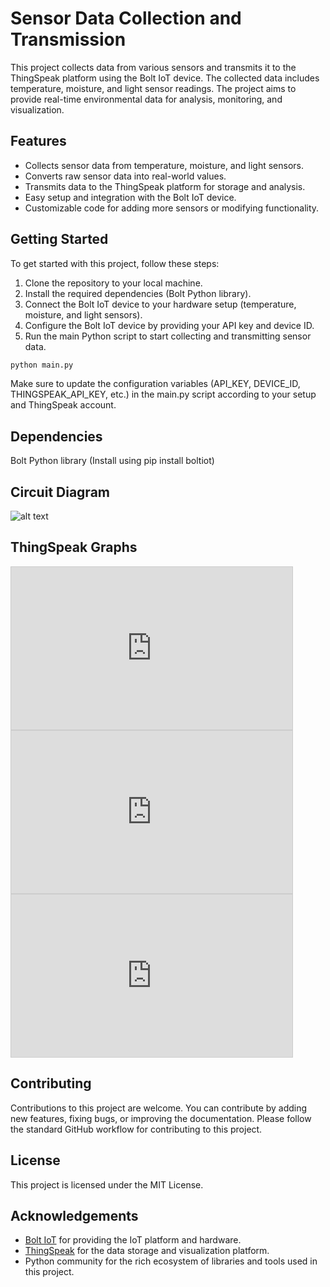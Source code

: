 # Sensor Data Collection and Transmission

This project collects data from various sensors and transmits it to the ThingSpeak platform using the Bolt IoT device. The collected data includes temperature, moisture, and light sensor readings. The project aims to provide real-time environmental data for analysis, monitoring, and visualization.

## Features

- Collects sensor data from temperature, moisture, and light sensors.
- Converts raw sensor data into real-world values.
- Transmits data to the ThingSpeak platform for storage and analysis.
- Easy setup and integration with the Bolt IoT device.
- Customizable code for adding more sensors or modifying functionality.

## Getting Started

To get started with this project, follow these steps:

1. Clone the repository to your local machine.
2. Install the required dependencies (Bolt Python library).
3. Connect the Bolt IoT device to your hardware setup (temperature, moisture, and light sensors).
4. Configure the Bolt IoT device by providing your API key and device ID.
5. Run the main Python script to start collecting and transmitting sensor data.

```bash
python main.py
```
Make sure to update the configuration variables (API_KEY, DEVICE_ID, THINGSPEAK_API_KEY, etc.) in the main.py script according to your setup and ThingSpeak account.

## Dependencies
Bolt Python library (Install using pip install boltiot)

## Circuit Diagram 
![alt text](https://github.com/Zameel-Byte/MULTIPLE-SENSOR-DATA-COLLECTION-AND-TRANSMISSION-/blob/main/Bolt%20IoT%20multiplexed_bb.jpg)

## ThingSpeak Graphs
<iframe width="450" height="260" style="border: 1px solid #cccccc;" src="https://thingspeak.com/channels/2155566/charts/1?bgcolor=%23ffffff&color=%23d62020&dynamic=true&results=60&title=Bolt+IoT+Multiplexed+Temperature&type=column"></iframe>

<iframe width="450" height="260" style="border: 1px solid #cccccc;" src="https://thingspeak.com/channels/2155566/charts/2?bgcolor=%23ffffff&color=%23d62020&dynamic=true&results=60&title=Bolt+IoT+Multiplexed+Moisture+%25&type=spline"></iframe>

<iframe width="450" height="260" style="border: 1px solid #cccccc;" src="https://thingspeak.com/channels/2155566/charts/3?bgcolor=%23ffffff&color=%23d62020&dynamic=true&results=60&title=Bolt+IoT+Multiplexed+Sun+Light&type=spline"></iframe>

## Contributing
Contributions to this project are welcome. You can contribute by adding new features, fixing bugs, or improving the documentation. Please follow the standard GitHub workflow for contributing to this project.

## License
This project is licensed under the MIT License.

## Acknowledgements
- [Bolt IoT](https://www.boltiot.com/) for providing the IoT platform and hardware.
- [ThingSpeak](https://thingspeak.com/) for the data storage and visualization platform.
- Python community for the rich ecosystem of libraries and tools used in this project.
